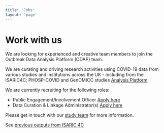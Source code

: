 ```yaml
---
title: 'Jobs'
layout: 'page'
---
```


# Work with us

We are looking for experienced and creative team members to join the Outbreak Data Analysis Platform (ODAP) team. 

We are curating and driving research activities using COVID-19 data from various studies and institutions across the UK - including from the ISARIC4C; PHOSP-COVID and GenOMICC studies [Analysis Platform](https://isaric4c.net/analysis-platform/).

We are currently recruiting for the following roles: 

* Public Engagement/Involvement Officer [Apply here](https://elxw.fa.em3.oraclecloud.com/hcmUI/CandidateExperience/en/sites/CX_1001/job/2717/?utm_medium=jobshare)
* Data Curation & Linkage Administrator(s) [Apply here](https://elxw.fa.em3.oraclecloud.com/hcmUI/CandidateExperience/en/sites/CX_1001/job/2437/?utm_medium=jobshare)

Please get in touch with our [study team](mailto:isaric4c-samples@roslin.ed.ac.uk) for more information. 

See [previous outputs from ISARIC 4C](/outputs/)




